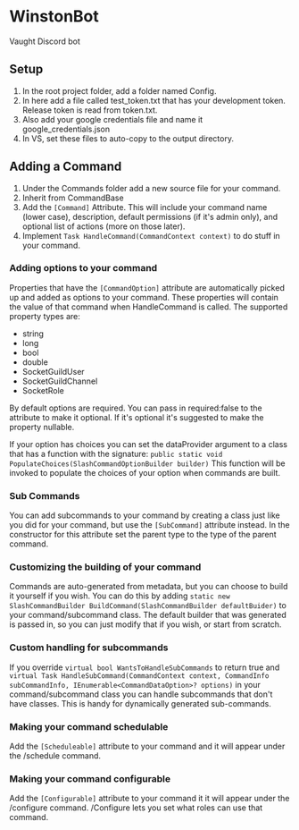 # WinstonBot
Vaught Discord bot

## Setup
1. In the root project folder, add a folder named Config.
2. In here add a file called test_token.txt that has your development token. Release token is read from token.txt.
3. Also add your google credentials file and name it google_credentials.json
4. In VS, set these files to auto-copy to the output directory.

## Adding a Command
1. Under the Commands folder add a new source file for your command.
2. Inherit from CommandBase
3. Add the `[Command]` Attribute. This will include your command name (lower case), description, default permissions (if it's admin only), and optional list of actions (more on those later).
4. Implement `Task HandleCommand(CommandContext context)` to do stuff in your command.

### Adding options to your command
Properties that have the `[CommandOption]` attribute are automatically picked up and added as options to your command.
These properties will contain the value of that command when HandleCommand is called.
The supported property types are:
* string
* long
* bool
* double
* SocketGuildUser
* SocketGuildChannel
* SocketRole

By default options are required. You can pass in required:false to the attribute to make it optional. If it's optional it's suggested to make the property nullable.

If your option has choices you can set the dataProvider argument to a class that has a function with the signature:
`public static void PopulateChoices(SlashCommandOptionBuilder builder)`
This function will be invoked to populate the choices of your option when commands are built.

### Sub Commands
You can add subcommands to your command by creating a class just like you did for your command, but use the `[SubCommand]` attribute instead.
In the constructor for this attribute set the parent type to the type of the parent command.

### Customizing the building of your command
Commands are auto-generated from metadata, but you can choose to build it yourself if you wish. You can do this by adding `static new SlashCommandBuilder BuildCommand(SlashCommandBuilder defaultBuider)` to your command/subcommand class.
The default builder that was generated is passed in, so you can just modify that if you wish, or start from scratch.

### Custom handling for subcommands
If you override `virtual bool WantsToHandleSubCommands` to return true and `virtual Task HandleSubCommand(CommandContext context, CommandInfo subCommandInfo, IEnumerable<CommandDataOption>? options)` in your command/subcommand class you can handle subcommands that don't have classes.
This is handy for dynamically generated sub-commands.

### Making your command schedulable
Add the `[Scheduleable]` attribute to your command and it will appear under the /schedule command.

### Making your command configurable
Add the `[Configurable]` attribute to your command it it will appear under the /configure command.
/Configure lets you set what roles can use that command.
